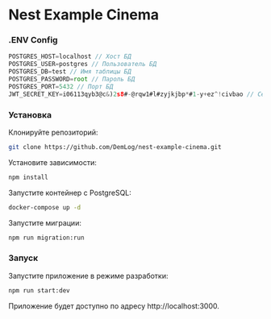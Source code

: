 # Nest Example Cinema

### .ENV Config
```javascript
POSTGRES_HOST=localhost // Хост БД
POSTGRES_USER=postgres // Пользователь БД
POSTGRES_DB=test // Имя таблицы БД
POSTGRES_PASSWORD=root // Пароль БД
POSTGRES_PORT=5432 // Порт БД
JWT_SECRET_KEY=i06113qyb3@c&)2s8#-@rqw1#l#zyjkjbp*#1-y+ez^!civbao // Секретный ключ для JWT
```

### Установка

Клонируйте репозиторий:

```bash
git clone https://github.com/DemLog/nest-example-cinema.git
```

Установите зависимости:
```bash
npm install
```

Запустите контейнер с PostgreSQL:

```bash
docker-compose up -d
```

Запустите миграции:

```bash
npm run migration:run
```


### Запуск

Запустите приложение в режиме разработки:

```bash
npm run start:dev
```

Приложение будет доступно по адресу http://localhost:3000.
